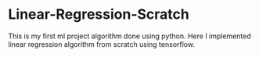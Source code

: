# Linear-Regression-Scratch

  This is my first ml project algorithm done using python. Here I implemented linear regression algorithm from scratch using tensorflow.
